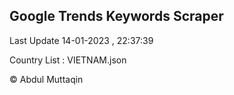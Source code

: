 

## Google Trends Keywords Scraper 
 
Last Update 14-01-2023 , 22:37:39

Country List :
VIETNAM.json



© Abdul Muttaqin 
